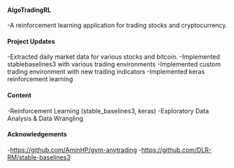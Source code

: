 #### AlgoTradingRL #### 
-A reinforcement learning application for trading stocks and cryptocurrency.

#### Project Updates #### 
-Extracted daily market data for various stocks and bitcoin.
-Implemented stablebaselines3 with various trading environments
-Implemented custom trading environment with new trading indicators
-Implemented keras reinforcement learning

#### Content #### 
-Reinforcement Learning (stable_baselines3, keras)
-Exploratory Data Analysis & Data Wrangling

#### Acknowledgements #### 
-https://github.com/AminHP/gym-anytrading
-https://github.com/DLR-RM/stable-baselines3
